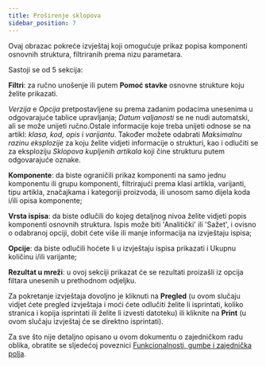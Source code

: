 ```yaml
---
title: Proširenje sklopova
sidebar_position: 7
---
```


Ovaj obrazac pokreće izvještaj koji omogućuje prikaz popisa komponenti osnovnih struktura, filtriranih prema nizu parametara.

Sastoji se od 5 sekcija:

**Filtri**: za ručno unošenje ili putem **Pomoć stavke** osnovne strukture koju želite prikazati.

*Verzija* e *Opcija* pretpostavljene su prema zadanim podacima unesenima u odgovarajuće tablice upravljanja; *Datum valjanosti* se ne nudi automatski, ali se može unijeti ručno.Ostale informacije koje treba unijeti odnose se na artikl: *klasa, kod, opis* i *varijantu*. Također možete odabrati *Maksimalnu razinu eksplozije* za koju želite vidjeti informacije o strukturi, kao i odlučiti se za eksploziju *Sklopova kupljenih artikala* koji čine strukturu putem odgovarajuće oznake.

**Komponente**: da biste ograničili prikaz komponenti na samo jednu komponentu ili grupu komponenti, filtrirajući prema klasi artikla, varijanti, tipu artikla, značajkama i kategoriji proizvoda, ili unosom samo dijela koda i/ili opisa komponente;

**Vrsta ispisa**: da biste odlučili do kojeg detaljnog nivoa želite vidjeti popis komponenti osnovnih struktura. Ispis može biti 'Analitički' ili 'Sažet', i ovisno o odabranoj opciji, dobit ćete više ili manje informacija na izvještaju ispisa;

**Opcije**: da biste odlučili hoćete li u izvještaju ispisa prikazati i Ukupnu količinu i/ili varijante;

**Rezultat u mreži**: u ovoj sekciji prikazat će se rezultati proizašli iz opcija filtara unesenih u prethodnom odjeljku.

Za pokretanje izvještaja dovoljno je kliknuti na **Pregled** (u ovom slučaju vidjet ćete pregled izvještaja i moći ćete odlučiti želite li isprintati, koliko stranica i kopija isprintati ili želite li izvesti datoteku) ili kliknite na **Print** (u ovom slučaju izvještaj će se direktno isprintati).

Za sve što nije detaljno opisano u ovom dokumentu o zajedničkom radu oblika, obratite se sljedećoj poveznici  [Funkcionalnosti, gumbe i zajednička polja](/docs/guide/common).